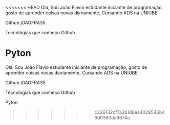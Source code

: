 <<<<<<< HEAD
Olá, Sou João Flavio estudante iniciante de programação, gosto de aprender coisas novas diariamente, Cursando ADS na UNIUBE

Github
jOAOFRA35



Tecnológias que conheço 
Github

Pyton
=======
Olá, Sou João Flavio estudante iniciante de programação, gosto de aprender coisas novas diariamente, Cursando ADS na UNIUBE

Github
jOAOFRA35



Tecnológias que conheço 
Github

Pyton
>>>>>>> c336132cf7a3b1d6ea4029546b49d0360da9674a
